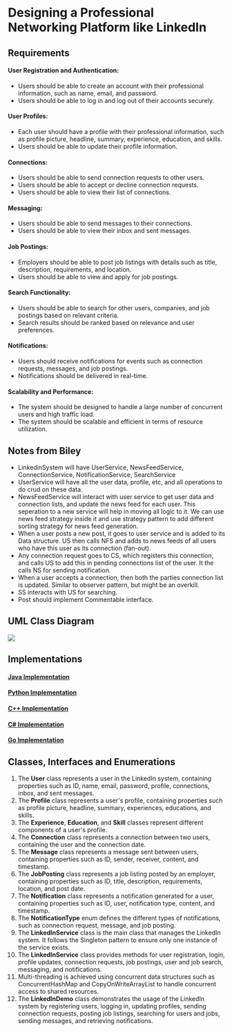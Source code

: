 # Designing a Professional Networking Platform like LinkedIn

## Requirements
#### User Registration and Authentication:
- Users should be able to create an account with their professional information, such as name, email, and password.
- Users should be able to log in and log out of their accounts securely.
#### User Profiles:
- Each user should have a profile with their professional information, such as profile picture, headline, summary, experience, education, and skills.
- Users should be able to update their profile information.
#### Connections:
- Users should be able to send connection requests to other users.
- Users should be able to accept or decline connection requests.
- Users should be able to view their list of connections.
#### Messaging:
- Users should be able to send messages to their connections.
- Users should be able to view their inbox and sent messages.
#### Job Postings:
- Employers should be able to post job listings with details such as title, description, requirements, and location.
- Users should be able to view and apply for job postings.
#### Search Functionality:
- Users should be able to search for other users, companies, and job postings based on relevant criteria.
- Search results should be ranked based on relevance and user preferences.
#### Notifications:
- Users should receive notifications for events such as connection requests, messages, and job postings.
- Notifications should be delivered in real-time.
#### Scalability and Performance:
- The system should be designed to handle a large number of concurrent users and high traffic load.
- The system should be scalable and efficient in terms of resource utilization.

## Notes from Biley
- LinkedinSystem will have UserService, NewsFeedService, ConnectionService, NotificationService, SearchService
- UserService will have all the user data, profile, etc, and all operations to do crud on these data.
- NewsFeedService will interact with user service to get user data and connection lists, and update the news feed for each user. This seperation to a new service will help in moving all logic to it. We can use news feed strategy inside it and use strategy pattern to add different sorting strategy for news feed generation.
- When a user posts a new post, it goes to user service and is added to its Data structure. US then calls NFS and adds to news feeds of all users who have this user as its connection (fan-out).
- Any connection request goes to CS, which registers this connection, and calls US to add this in pending connections list of the user. It the calls NS for sending notification.
- When a user accepts a connection, then both the parties connection list is updated. Similar to observer pattern, but might be an overkill.
- SS interacts with US for searching.
- Post should implement Commentable interface. 

## UML Class Diagram

![](../class-diagrams/linkedin-class-diagram.png)

## Implementations
#### [Java Implementation](../solutions/java/src/linkedin/) 
#### [Python Implementation](../solutions/python/linkedin/)
#### [C++ Implementation](../solutions/cpp/linkedin/)
#### [C# Implementation](../solutions/csharp/linkedin/)
#### [Go Implementation](../solutions/golang/linkedin/)

## Classes, Interfaces and Enumerations
1. The **User** class represents a user in the LinkedIn system, containing properties such as ID, name, email, password, profile, connections, inbox, and sent messages.
2. The **Profile** class represents a user's profile, containing properties such as profile picture, headline, summary, experiences, educations, and skills.
3. The **Experience**, **Education**, and **Skill** classes represent different components of a user's profile.
4. The **Connection** class represents a connection between two users, containing the user and the connection date.
5. The **Message** class represents a message sent between users, containing properties such as ID, sender, receiver, content, and timestamp.
6. The **JobPosting** class represents a job listing posted by an employer, containing properties such as ID, title, description, requirements, location, and post date.
7. The **Notification** class represents a notification generated for a user, containing properties such as ID, user, notification type, content, and timestamp.
8. The **NotificationType** enum defines the different types of notifications, such as connection request, message, and job posting.
9. The **LinkedInService** class is the main class that manages the LinkedIn system. It follows the Singleton pattern to ensure only one instance of the service exists.
10. The **LinkedInService** class provides methods for user registration, login, profile updates, connection requests, job postings, user and job search, messaging, and notifications.
11. Multi-threading is achieved using concurrent data structures such as ConcurrentHashMap and CopyOnWriteArrayList to handle concurrent access to shared resources.
12. The **LinkedInDemo** class demonstrates the usage of the LinkedIn system by registering users, logging in, updating profiles, sending connection requests, posting job listings, searching for users and jobs, sending messages, and retrieving notifications.
